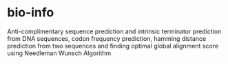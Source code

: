 # bio-info
Anti-complimentary sequence prediction and intrinsic terminator prediction from DNA sequences, codon frequency prediction, hamming distance prediction from two sequences and finding optimal global alignment score using Needleman Wunsch Algorithm
